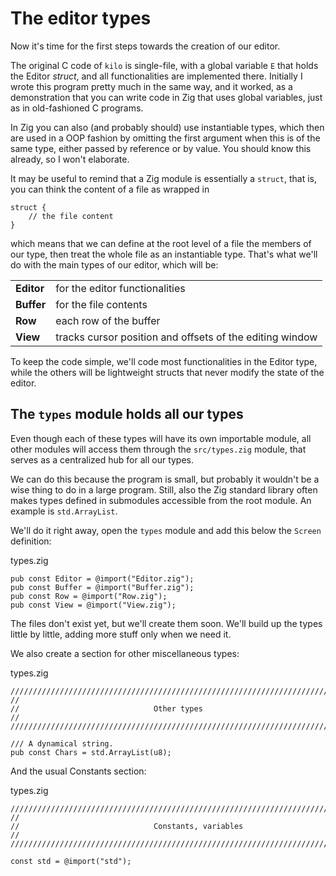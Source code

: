 # The editor types

Now it's time for the first steps towards the creation of our editor.

The original C code of `kilo` is single-file, with a global variable `E` that
holds the Editor _struct_, and all functionalities are implemented there.
Initially I wrote this program pretty much in the same way, and it worked, as
a demonstration that you can write code in Zig that uses global variables, just
as in old-fashioned C programs.

In Zig you can also (and probably should) use instantiable types, which then
are used in a OOP fashion by omitting the first argument when this is of the
same type, either passed by reference or by value. You should know this
already, so I won't elaborate.

It may be useful to remind that a Zig module is essentially a `struct`, that
is, you can think the content of a file as wrapped in

```zig
struct {
    // the file content
}
```

which means that we can define at the root level of a file the members of our
type, then treat the whole file as an instantiable type. That's what we'll do
with the main types of our editor, which will be:


| | |
|----------|----------|
| **Editor**         |  for the editor functionalities        |
| **Buffer** | for the file contents |
| **Row** | each row of the buffer |
| **View** | tracks cursor position and offsets of the editing window |

To keep the code simple, we'll code most functionalities in the Editor type,
while the others will be lightweight structs that never modify the state of the
editor.

## The `types` module holds all our types

Even though each of these types will have its own importable module, all other
modules will access them through the `src/types.zig` module, that serves as
a centralized hub for all our types.

We can do this because the program is small, but probably it wouldn't be a wise
thing to do in a large program. Still, also the Zig standard library often
makes types defined in submodules accessible from the root module. An example
is `std.ArrayList`.

We'll do it right away, open the `types` module and add this below the `Screen`
definition:

<div class="code-title">types.zig</div>

```zig
pub const Editor = @import("Editor.zig");
pub const Buffer = @import("Buffer.zig");
pub const Row = @import("Row.zig");
pub const View = @import("View.zig");
```

The files don't exist yet, but we'll create them soon. We'll build up the types
little by little, adding more stuff only when we need it.

We also create a section for other miscellaneous types:

<div class="code-title">types.zig</div>

```zig
///////////////////////////////////////////////////////////////////////////////
//
//                              Other types
//
///////////////////////////////////////////////////////////////////////////////

/// A dynamical string.
pub const Chars = std.ArrayList(u8);
```

And the usual Constants section:

<div class="code-title">types.zig</div>

```zig
///////////////////////////////////////////////////////////////////////////////
//
//                              Constants, variables
//
///////////////////////////////////////////////////////////////////////////////

const std = @import("std");
```
